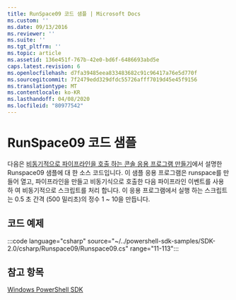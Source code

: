 ```yaml
---
title: RunSpace09 코드 샘플 | Microsoft Docs
ms.custom: ''
ms.date: 09/13/2016
ms.reviewer: ''
ms.suite: ''
ms.tgt_pltfrm: ''
ms.topic: article
ms.assetid: 136e451f-767b-42e0-bd6f-6486693abd5e
caps.latest.revision: 6
ms.openlocfilehash: d7fa39485eea833483682c91c96417a76e5d770f
ms.sourcegitcommit: 7f2479edd329dfdc55726afff7019d45e45f9156
ms.translationtype: MT
ms.contentlocale: ko-KR
ms.lasthandoff: 04/08/2020
ms.locfileid: "80977542"
---
```

# <a name="runspace09-code-sample"></a>RunSpace09 코드 샘플

다음은 [비동기적으로 파이프라인을 호출 하는 콘솔 응용 프로그램 만들기](https://msdn.microsoft.com/198c1c94-2a06-457e-93ce-c0d910618e47)에서 설명한 Runspace09 샘플에 대 한 소스 코드입니다.
이 샘플 응용 프로그램은 runspace를 만들어 열고, 파이프라인을 만들고 비동기식으로 호출한 다음 파이프라인 이벤트를 사용 하 여 비동기적으로 스크립트를 처리 합니다. 이 응용 프로그램에서 실행 하는 스크립트는 0.5 초 간격 (500 밀리초)의 정수 1 ~ 10을 만듭니다.

## <a name="code-sample"></a>코드 예제

:::code language="csharp" source="~/../powershell-sdk-samples/SDK-2.0/csharp/Runspace09/Runspace09.cs" range="11-113":::

## <a name="see-also"></a>참고 항목

[Windows PowerShell SDK](../windows-powershell-reference.md)
